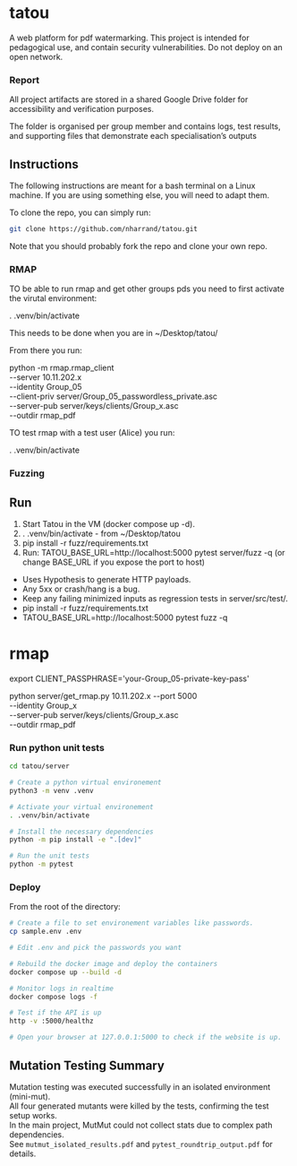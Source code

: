 # tatou
A web platform for pdf watermarking. This project is intended for pedagogical use, and contain security vulnerabilities. Do not deploy on an open network.

### Report
All project artifacts are stored in a shared Google Drive folder for accessibility and verification purposes.

The folder is organised per group member and contains logs, test results, and supporting files that demonstrate each specialisation’s outputs

## Instructions

The following instructions are meant for a bash terminal on a Linux machine. If you are using something else, you will need to adapt them.

To clone the repo, you can simply run:

```bash
git clone https://github.com/nharrand/tatou.git
```

Note that you should probably fork the repo and clone your own repo.


### RMAP
TO be able to run rmap and get other groups pds you need to first activate the virutal environment:

. .venv/bin/activate 

This needs to be done when you are in ~/Desktop/tatou/

From there you run:

python -m rmap.rmap_client \
  --server 10.11.202.x \
  --identity Group_05 \
  --client-priv server/Group_05_passwordless_private.asc \
  --server-pub server/keys/clients/Group_x.asc \
  --outdir rmap_pdf

TO test rmap with a test user (Alice) you run:

. .venv/bin/activate
### Fuzzing
## Run
1) Start Tatou in the VM (docker compose up -d).
2) . .venv/bin/activate - from ~/Desktop/tatou
3) pip install -r fuzz/requirements.txt
4) Run:        TATOU_BASE_URL=http://localhost:5000 pytest server/fuzz -q
   (or change BASE_URL if you expose the port to host)

- Uses Hypothesis to generate HTTP payloads.
- Any 5xx or crash/hang is a bug.
- Keep any failing minimized inputs as regression tests in server/src/test/.
- pip install -r fuzz/requirements.txt
- TATOU_BASE_URL=http://localhost:5000 pytest fuzz -q

# rmap
export CLIENT_PASSPHRASE='your-Group_05-private-key-pass'

python server/get_rmap.py 10.11.202.x --port 5000 \
  --identity Group_x \
  --server-pub server/keys/clients/Group_x.asc \
  --outdir rmap_pdf

### Run python unit tests

```bash
cd tatou/server

# Create a python virtual environement
python3 -m venv .venv

# Activate your virtual environement
. .venv/bin/activate

# Install the necessary dependencies
python -m pip install -e ".[dev]"

# Run the unit tests
python -m pytest
```

### Deploy

From the root of the directory:

```bash
# Create a file to set environement variables like passwords.
cp sample.env .env

# Edit .env and pick the passwords you want

# Rebuild the docker image and deploy the containers
docker compose up --build -d

# Monitor logs in realtime 
docker compose logs -f

# Test if the API is up
http -v :5000/healthz

# Open your browser at 127.0.0.1:5000 to check if the website is up.
```

## Mutation Testing Summary
Mutation testing was executed successfully in an isolated environment (mini-mut).  
All four generated mutants were killed by the tests, confirming the test setup works.  
In the main project, MutMut could not collect stats due to complex path dependencies.  
See `mutmut_isolated_results.pdf` and `pytest_roundtrip_output.pdf` for details.

